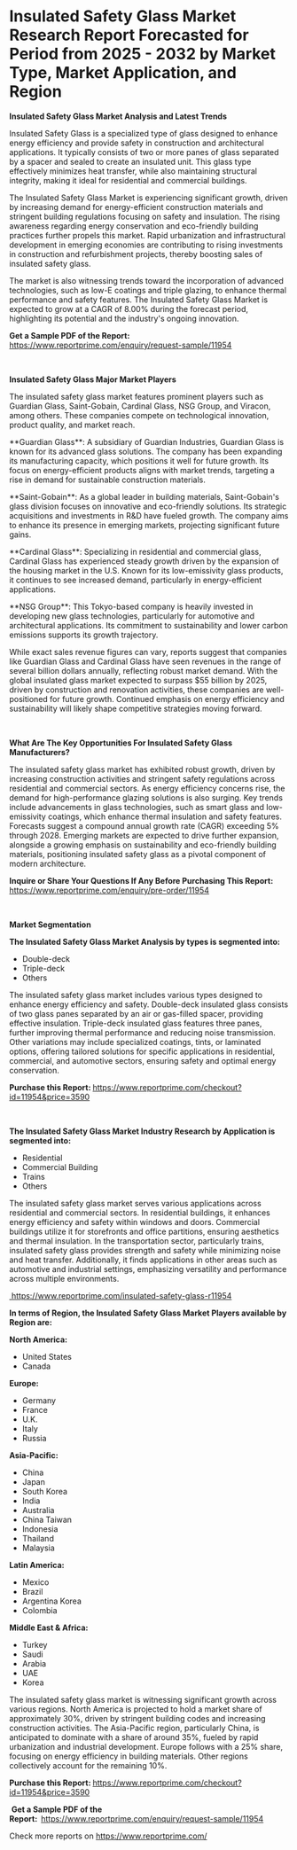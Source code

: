 <p><h1>Insulated Safety Glass Market Research Report Forecasted for Period from 2025 -  2032 by Market Type, Market Application, and Region</h1></p><p><strong>Insulated Safety Glass Market Analysis and Latest Trends</strong></p>
<p><p>Insulated Safety Glass is a specialized type of glass designed to enhance energy efficiency and provide safety in construction and architectural applications. It typically consists of two or more panes of glass separated by a spacer and sealed to create an insulated unit. This glass type effectively minimizes heat transfer, while also maintaining structural integrity, making it ideal for residential and commercial buildings.</p><p>The Insulated Safety Glass Market is experiencing significant growth, driven by increasing demand for energy-efficient construction materials and stringent building regulations focusing on safety and insulation. The rising awareness regarding energy conservation and eco-friendly building practices further propels this market. Rapid urbanization and infrastructural development in emerging economies are contributing to rising investments in construction and refurbishment projects, thereby boosting sales of insulated safety glass.</p><p>The market is also witnessing trends toward the incorporation of advanced technologies, such as low-E coatings and triple glazing, to enhance thermal performance and safety features. The Insulated Safety Glass Market is expected to grow at a CAGR of 8.00% during the forecast period, highlighting its potential and the industry's ongoing innovation.</p></p>
<p><strong>Get a Sample PDF of the Report:&nbsp;</strong> <a href="https://www.reportprime.com/enquiry/request-sample/11954?utm_campaign=3095&utm_medium=2&utm_source=Github&utm_content=ia&utm_term=17032025&utm_id=insulated-safety-glass">https://www.reportprime.com/enquiry/request-sample/11954</a></p>
<p>&nbsp;</p>
<p><strong>Insulated Safety Glass Major Market Players</strong></p>
<p><p>The insulated safety glass market features prominent players such as Guardian Glass, Saint-Gobain, Cardinal Glass, NSG Group, and Viracon, among others. These companies compete on technological innovation, product quality, and market reach.</p><p>**Guardian Glass**: A subsidiary of Guardian Industries, Guardian Glass is known for its advanced glass solutions. The company has been expanding its manufacturing capacity, which positions it well for future growth. Its focus on energy-efficient products aligns with market trends, targeting a rise in demand for sustainable construction materials.</p><p>**Saint-Gobain**: As a global leader in building materials, Saint-Gobain's glass division focuses on innovative and eco-friendly solutions. Its strategic acquisitions and investments in R&D have fueled growth. The company aims to enhance its presence in emerging markets, projecting significant future gains.</p><p>**Cardinal Glass**: Specializing in residential and commercial glass, Cardinal Glass has experienced steady growth driven by the expansion of the housing market in the U.S. Known for its low-emissivity glass products, it continues to see increased demand, particularly in energy-efficient applications.</p><p>**NSG Group**: This Tokyo-based company is heavily invested in developing new glass technologies, particularly for automotive and architectural applications. Its commitment to sustainability and lower carbon emissions supports its growth trajectory.</p><p>While exact sales revenue figures can vary, reports suggest that companies like Guardian Glass and Cardinal Glass have seen revenues in the range of several billion dollars annually, reflecting robust market demand. With the global insulated glass market expected to surpass $55 billion by 2025, driven by construction and renovation activities, these companies are well-positioned for future growth. Continued emphasis on energy efficiency and sustainability will likely shape competitive strategies moving forward.</p></p>
<p>&nbsp;</p>
<p><strong>What Are The Key Opportunities For Insulated Safety Glass Manufacturers?</strong></p>
<p><p>The insulated safety glass market has exhibited robust growth, driven by increasing construction activities and stringent safety regulations across residential and commercial sectors. As energy efficiency concerns rise, the demand for high-performance glazing solutions is also surging. Key trends include advancements in glass technologies, such as smart glass and low-emissivity coatings, which enhance thermal insulation and safety features. Forecasts suggest a compound annual growth rate (CAGR) exceeding 5% through 2028. Emerging markets are expected to drive further expansion, alongside a growing emphasis on sustainability and eco-friendly building materials, positioning insulated safety glass as a pivotal component of modern architecture.</p></p>
<p><strong>Inquire or Share Your Questions If Any Before Purchasing This Report:</strong> <a href="https://www.reportprime.com/enquiry/pre-order/11954?utm_campaign=3095&utm_medium=2&utm_source=Github&utm_content=ia&utm_term=17032025&utm_id=insulated-safety-glass">https://www.reportprime.com/enquiry/pre-order/11954</a></p>
<p>&nbsp;</p>
<p><strong>Market Segmentation</strong></p>
<p><strong>The Insulated Safety Glass Market Analysis by types is segmented into:</strong></p>
<p><ul><li>Double-deck</li><li>Triple-deck</li><li>Others</li></ul></p>
<p><p>The insulated safety glass market includes various types designed to enhance energy efficiency and safety. Double-deck insulated glass consists of two glass panes separated by an air or gas-filled spacer, providing effective insulation. Triple-deck insulated glass features three panes, further improving thermal performance and reducing noise transmission. Other variations may include specialized coatings, tints, or laminated options, offering tailored solutions for specific applications in residential, commercial, and automotive sectors, ensuring safety and optimal energy conservation.</p></p>
<p><strong>Purchase this Report:&nbsp;</strong><a href="https://www.reportprime.com/checkout?id=11954&price=3590&utm_campaign=3095&utm_medium=2&utm_source=Github&utm_content=ia&utm_term=17032025&utm_id=insulated-safety-glass">https://www.reportprime.com/checkout?id=11954&price=3590</a></p>
<p>&nbsp;</p>
<p><strong>The Insulated Safety Glass Market Industry Research by Application is segmented into:</strong></p>
<p><ul><li>Residential</li><li>Commercial Building</li><li>Trains</li><li>Others</li></ul></p>
<p><p>The insulated safety glass market serves various applications across residential and commercial sectors. In residential buildings, it enhances energy efficiency and safety within windows and doors. Commercial buildings utilize it for storefronts and office partitions, ensuring aesthetics and thermal insulation. In the transportation sector, particularly trains, insulated safety glass provides strength and safety while minimizing noise and heat transfer. Additionally, it finds applications in other areas such as automotive and industrial settings, emphasizing versatility and performance across multiple environments.</p></p>
<p><a href="https://www.reportprime.com/insulated-safety-glass-r11954?utm_campaign=3095&utm_medium=2&utm_source=Github&utm_content=ia&utm_term=17032025&utm_id=insulated-safety-glass">&nbsp;https://www.reportprime.com/insulated-safety-glass-r11954</a></p>
<p><strong>In terms of Region, the Insulated Safety Glass Market Players available by Region are:</strong></p>
<p>
    <p> <strong> North America: </strong>
        <ul>
            <li>United States</li>
            <li>Canada</li>
        </ul>
        </p> 
    <p> <strong> Europe: </strong>
        <ul>
            <li>Germany</li>
            <li>France</li>
            <li>U.K.</li>
            <li>Italy</li>
            <li>Russia</li>
        </ul>
        </p> 
    <p> <strong> Asia-Pacific: </strong>
        <ul>
            <li>China</li>
            <li>Japan</li>
            <li>South Korea</li>
            <li>India</li>
            <li>Australia</li>
            <li>China Taiwan</li>
            <li>Indonesia</li>
            <li>Thailand</li>
            <li>Malaysia</li>
        </ul>
        </p> 
    <p> <strong> Latin America: </strong>
        <ul>
            <li>Mexico</li>
            <li>Brazil</li>
            <li>Argentina Korea</li>
            <li>Colombia</li>
        </ul>
        </p> 
    <p> <strong> Middle East & Africa: </strong>
        <ul>
            <li>Turkey</li>
            <li>Saudi</li>
            <li>Arabia</li>
            <li>UAE</li>
            <li>Korea</li>
        </ul>
    </p>
    </p>
<p><p>The insulated safety glass market is witnessing significant growth across various regions. North America is projected to hold a market share of approximately 30%, driven by stringent building codes and increasing construction activities. The Asia-Pacific region, particularly China, is anticipated to dominate with a share of around 35%, fueled by rapid urbanization and industrial development. Europe follows with a 25% share, focusing on energy efficiency in building materials. Other regions collectively account for the remaining 10%.</p></p>
<p><strong>Purchase this Report: </strong><a href="https://www.reportprime.com/checkout?id=11954&price=3590&utm_campaign=3095&utm_medium=2&utm_source=Github&utm_content=ia&utm_term=17032025&utm_id=insulated-safety-glass">https://www.reportprime.com/checkout?id=11954&price=3590</a></p>
<p>&nbsp;<strong>Get a Sample PDF of the Report:&nbsp;&nbsp;</strong><a href="https://www.reportprime.com/enquiry/request-sample/11954?utm_campaign=3095&utm_medium=2&utm_source=Github&utm_content=ia&utm_term=17032025&utm_id=insulated-safety-glass">https://www.reportprime.com/enquiry/request-sample/11954</a></p>
<p><strong></strong></p>
<p>Check more reports on <a href="https://www.reportprime.com/?utm_campaign=3095&utm_medium=2&utm_source=Github&utm_content=ia&utm_term=17032025&utm_id=insulated-safety-glass">https://www.reportprime.com/</a></p>